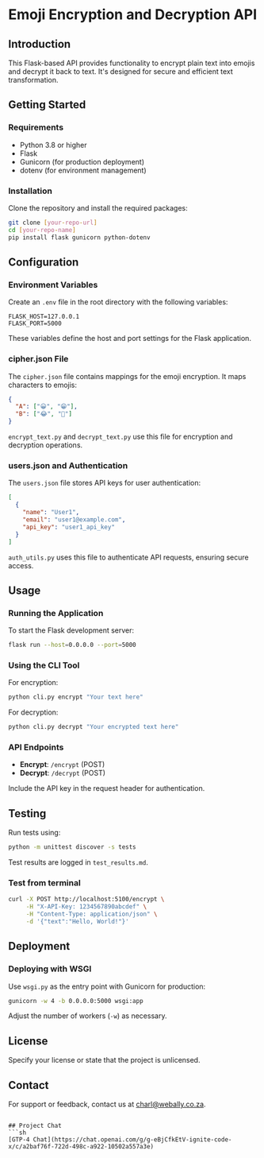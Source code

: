 # Emoji Encryption and Decryption API

## Introduction
This Flask-based API provides functionality to encrypt plain text into emojis and decrypt it back to text. It's designed for secure and efficient text transformation.

## Getting Started

### Requirements
- Python 3.8 or higher
- Flask
- Gunicorn (for production deployment)
- dotenv (for environment management)

### Installation
Clone the repository and install the required packages:
```bash
git clone [your-repo-url]
cd [your-repo-name]
pip install flask gunicorn python-dotenv
```

## Configuration

### Environment Variables
Create an `.env` file in the root directory with the following variables:
```env
FLASK_HOST=127.0.0.1
FLASK_PORT=5000
```
These variables define the host and port settings for the Flask application.

### cipher.json File
The `cipher.json` file contains mappings for the emoji encryption. It maps characters to emojis:
```json
{
  "A": ["😀", "😁"],
  "B": ["😂", "🤣"]
}
```
`encrypt_text.py` and `decrypt_text.py` use this file for encryption and decryption operations.

### users.json and Authentication
The `users.json` file stores API keys for user authentication:
```json
[
  {
    "name": "User1",
    "email": "user1@example.com",
    "api_key": "user1_api_key"
  }
]
```
`auth_utils.py` uses this file to authenticate API requests, ensuring secure access.

## Usage

### Running the Application
To start the Flask development server:
```bash
flask run --host=0.0.0.0 --port=5000
```

### Using the CLI Tool
For encryption:
```bash
python cli.py encrypt "Your text here"
```
For decryption:
```bash
python cli.py decrypt "Your encrypted text here"
```

### API Endpoints
- **Encrypt**: `/encrypt` (POST)
- **Decrypt**: `/decrypt` (POST)

Include the API key in the request header for authentication.

## Testing
Run tests using:
```bash
python -m unittest discover -s tests
```
Test results are logged in `test_results.md`.

### Test from terminal
```bash
curl -X POST http://localhost:5100/encrypt \
     -H "X-API-Key: 1234567890abcdef" \
     -H "Content-Type: application/json" \
     -d '{"text":"Hello, World!"}'
```

## Deployment

### Deploying with WSGI
Use `wsgi.py` as the entry point with Gunicorn for production:
```bash
gunicorn -w 4 -b 0.0.0.0:5000 wsgi:app
```
Adjust the number of workers (`-w`) as necessary.

## License
Specify your license or state that the project is unlicensed.

## Contact
For support or feedback, contact us at [charl@webally.co.za](mailto:charl@webally.co.za).
```

## Project Chat
```sh
[GTP-4 Chat](https://chat.openai.com/g/g-eBjCfkEtV-ignite-code-x/c/a2baf76f-722d-498c-a922-10502a557a3e)
```


